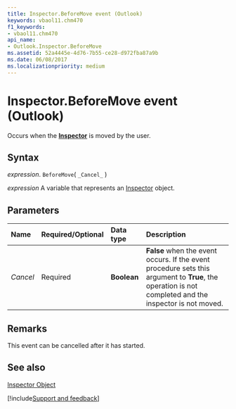 ```yaml
---
title: Inspector.BeforeMove event (Outlook)
keywords: vbaol11.chm470
f1_keywords:
- vbaol11.chm470
api_name:
- Outlook.Inspector.BeforeMove
ms.assetid: 52a4445e-4d76-7b55-ce28-d972fba87a9b
ms.date: 06/08/2017
ms.localizationpriority: medium
---
```



# Inspector.BeforeMove event (Outlook)

Occurs when the **[Inspector](Outlook.Inspector.md)** is moved by the user.


## Syntax

_expression_. `BeforeMove`( `_Cancel_` )

_expression_ A variable that represents an [Inspector](Outlook.Inspector.md) object.


## Parameters



|Name|Required/Optional|Data type|Description|
|:-----|:-----|:-----|:-----|
| _Cancel_|Required| **Boolean**| **False** when the event occurs. If the event procedure sets this argument to **True**, the operation is not completed and the inspector is not moved.|

## Remarks

This event can be cancelled after it has started.


## See also


[Inspector Object](Outlook.Inspector.md)

[!include[Support and feedback](~/includes/feedback-boilerplate.md)]